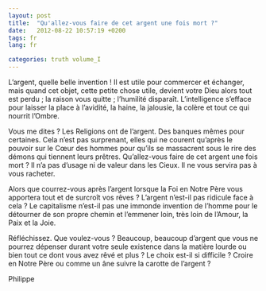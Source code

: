 ```yaml
---
layout: post
title:  "Qu'allez-vous faire de cet argent une fois mort ?"
date:   2012-08-22 10:57:19 +0200
tags: fr
lang: fr

categories: truth volume_I
---
```

L’argent, quelle belle invention ! Il est utile pour commercer et échanger, mais quand cet objet, cette petite chose utile, devient votre Dieu alors tout est perdu ; la raison vous quitte ; l’humilité disparaît. L’intelligence s’efface pour laisser la place à l’avidité, la haine, la jalousie, la colère et tout ce qui nourrit l’Ombre.

Vous me dites ? Les Religions ont de l’argent. Des banques mêmes pour certaines. Cela n’est pas surprenant, elles qui ne courent qu’après le pouvoir sur le Cœur des hommes pour qu’ils se massacrent sous le rire des démons qui tiennent leurs prêtres.
Qu’allez-vous faire de cet argent une fois mort ? Il n’a pas d’usage ni de valeur dans les Cieux. Il ne vous servira pas à vous racheter.

Alors que courrez-vous après l’argent lorsque la Foi en Notre Père vous apportera tout et de surcroît vos rêves ? L’argent n’est-il pas ridicule face à cela ? Le capitalisme n’est-il pas une immonde invention de l’homme pour le détourner de son propre chemin et l’emmener loin, très loin de l’Amour, la Paix et la Joie.

Réfléchissez. Que voulez-vous ? Beaucoup, beaucoup d’argent que vous ne pourrez dépenser durant votre seule existence dans la matière lourde ou bien tout ce dont vous avez rêvé et plus ? Le choix est-il si difficile ? Croire en Notre Père ou comme un âne suivre la carotte de l’argent ?

Philippe

<!-- 
Ce(tte) œuvre est mise à disposition selon les termes de la Licence Creative Commons Attribution - Pas d’Utilisation Commerciale 4.0 International.
-->